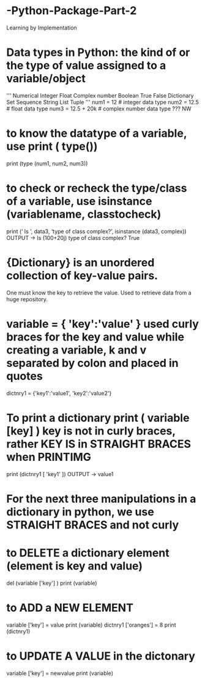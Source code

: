 # -Python-Package-Part-2
Learning by Implementation
# Data types in Python: the kind of or the type of value assigned to a variable/object
'''
  Numerical
    Integer
    Float
    Complex number
  Boolean
    True
    False
  Dictionary
  Set
  Sequence
    String
    List
    Tuple
'''
num1 = 12               # integer data type
num2 = 12.5             # float data type
num3 = 12.5 + 20k       # complex number data type ??? NW

# to know the datatype of a variable, use print ( type())
print (type (num1, num2, num3))

# to check or recheck the type/class of a variable, use isinstance (variablename, classtocheck)
print (‘ Is ’, data3, ‘type of class complex?’, isinstance (data3, complex))
OUTPUT -> Is (100+20j) type of class complex? True

# {Dictionary} is an unordered collection of key-value pairs.
One must know the key to retrieve the value.
Used to retrieve data from a huge repository.

# variable = { 'key':'value' }          used curly braces for the key and value while creating a variable, k and v separated by colon and placed in quotes
dictnry1 = {'key1':'value1', 'key2':'value2'}

# To print a dictionary     print ( variable [key] ) key is not in curly braces, rather KEY IS in STRAIGHT BRACES when PRINTIMG
print (dictnry1 [ 'key1' ])
OUTPUT -> value1

# For the next three manipulations in a dictionary in python, we use STRAIGHT BRACES and not curly
  # to DELETE a dictionary element (element is key and value)
 del (variable ['key'] )
 print (variable)

  # to ADD a NEW ELEMENT
  variable ['key'] = value
  print (variable)
  dictnry1 ['oranges'] = 8
  print (dictnry1)

  # to UPDATE A VALUE in the dictonary
  variable ['key'] = newvalue
  print (variable)
  
